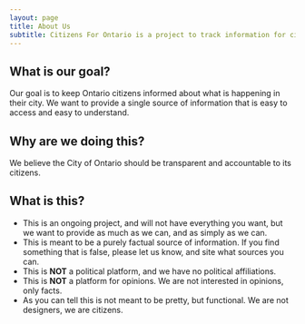 ```yaml
---
layout: page
title: About Us
subtitle: Citizens For Ontario is a project to track information for citizens of Ontario, California.
---
```


## What is our goal?

Our goal is to keep Ontario citizens informed about what is happening in their city. We want to provide a single source of information that is easy to access and easy to understand.

## Why are we doing this?

We believe the City of Ontario should be transparent and accountable to its citizens.

## What is this?

- This is an ongoing project, and will not have everything you want, but we want to provide as much as we can, and as simply as we can.
- This is meant to be a purely factual source of information. If you find something that is false, please let us know, and site what sources you can.
- This is **NOT** a political platform, and we have no political affiliations.
- This is **NOT** a platform for opinions. We are not interested in opinions, only facts.
- As you can tell this is not meant to be pretty, but functional. We are not designers, we are citizens.
